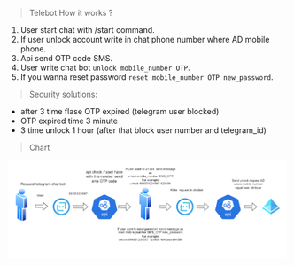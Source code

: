>Telebot
How it works ?

1. User start chat with /start command.
2. If user unlock account write in chat phone number where AD mobile phone.
3. Api send OTP code SMS.
4. User write chat bot `unlock mobile_number OTP`.
5. If you wanna reset password `reset mobile_number OTP new_password`.

> Security solutions:

+ after 3 time flase OTP expired (telegram user blocked)
+ OTP expired time 3 minute
+ 3 time unlock 1 hour (after that block user number and telegram_id)

> Chart

![workflow](https://github.com/murad9911/telebot/blob/main/workflow.png?raw=true)

